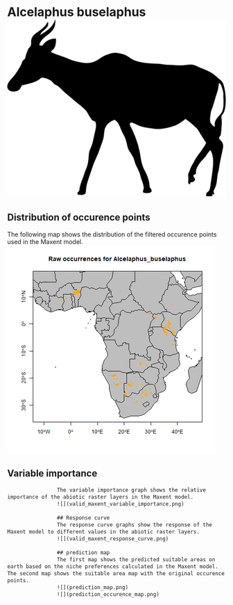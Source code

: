  # Alcelaphus buselaphus ![](image_taxa.png)
 ## Distribution of occurence points 
 The following map shows the distribution of the filtered occurence points used in the Maxent model. 
 ![](occurrences.png)
                    
 ## Variable importance 
                    The variable importance graph shows the relative importance of the abiotic raster layers in the Maxent model. 
                    ![](valid_maxent_variable_importance.png)
                    
                    ## Response curve 
                    The response curve graphs show the response of the Maxent model to different values in the abiotic raster layers. 
                    ![](valid_maxent_response_curve.png)
                    
                    ## prediction map 
                    The first map shows the predicted suitable areas on earth based on the niche preferences calculated in the Maxent model. The second map shows the suitable area map with the original occurence points. 
                    ![](prediction_map.png)
                    ![](prediction_occurence_map.png)
